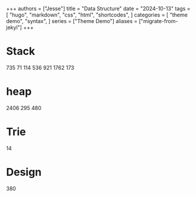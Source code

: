 +++
authors = ["Jesse"]
title = "Data Structure"
date = "2024-10-13"
tags = [
    "hugo",
    "markdown",
    "css",
    "html",
    "shortcodes",
]
categories = [
    "theme demo",
    "syntax",
]
series = ["Theme Demo"]
aliases = ["migrate-from-jekyl"]
+++

# Stack
735
71
114
536
921
1762
173

# heap
2406
295
480

# Trie
14

# Design
380